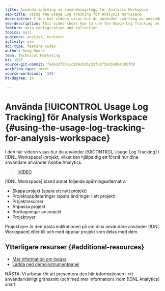 ```yaml
---
title: Använda spårning av användningslogg för Analysis Workspace
seo-title: Using the Usage Log Tracking for Analysis Workspace
description: I den här videon visas hur du använder spårning av användningsloggar i arbetsyteprojekt, vilket kan hjälpa dig att förstå hur dina användare använder Adobe Analytics.
seo-description: This video shows how to use the Usage Log Tracking on Workspace projects, which can help you better understand your users’ usage of Adobe Analytics.
feature: data configuration and collection
topics: null
audience: analyst, marketer
activity: use
doc-type: feature video
author: Doug Moore
team: Technical Marketing
kt: 1597
source-git-commit: fe861dfd541c1b9cb3b233fa3f56d55054305fd9
workflow-type: tm+mt
source-wordcount: '146'
ht-degree: 1%

---
```



# Använda [!UICONTROL Usage Log Tracking] för Analysis Workspace {#using-the-usage-log-tracking-for-analysis-workspace}

I den här videon visas hur du använder [!UICONTROL Usage Log Tracking] i [!DNL Workspace]-projekt, vilket kan hjälpa dig att förstå hur dina användare använder Adobe Analytics.

>[!VIDEO](https://video.tv.adobe.com/v/22922/?quality=12)

[!DNL Workspace] bland annat följande spårningsalternativ:

* Skapa projekt (spara ett nytt projekt)
* Projektuppdateringar (spara ändringar i ett projekt)
* Projektresurser
* Anpassa projekt
* Borttagningar av projekt
* Projektvyer

Projektvyer är den bästa indikationen på om dina användare använder [!DNL Workspace] eller till och med öppnar projekt som delas med dem.

## Ytterligare resurser {#additional-resources}

* [Mer information om loggar](https://experienceleague.adobe.com/docs/analytics/admin/admin-tools/logs.html?lang=en)
* [Ladda ned demoinstrumentpanel](https://adobe.ly/2ygP5ws)

NÄSTA: Vi arbetar för att presentera den här informationen i ett användarvänligt gränssnitt (och med mer information) inom [!DNL Analytics] snart.
